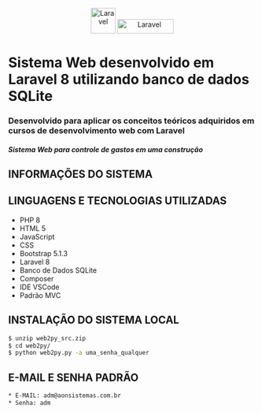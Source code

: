 <p align="center">
    <img src="https://laravel.com/img/logomark.min.svg" alt="Laravel" width="50" height="52">
    <img src="https://laravel.com/img/logotype.min.svg" alt="Laravel" width="114" height="29">
</p>

# Sistema Web desenvolvido em Laravel 8 utilizando banco de dados SQLite

### Desenvolvido para aplicar os conceitos teóricos adquiridos em cursos de desenvolvimento web com Laravel
##### Sistema Web para controle de gastos em uma construção

## INFORMAÇÕES DO SISTEMA

## LINGUAGENS E TECNOLOGIAS UTILIZADAS

* PHP 8
* HTML 5
* JavaScript
* CSS
* Bootstrap 5.1.3
* Laravel 8
* Banco de Dados SQLite
* Composer
* IDE VSCode
* Padrão MVC

## INSTALAÇÃO DO SISTEMA LOCAL

```sh
$ unzip web2py_src.zip
$ cd web2py/
$ python web2py.py -a uma_senha_qualquer
```

## E-MAIL E SENHA PADRÃO

```sh
* E-MAIL: adm@aonsistemas.com.br
* Senha: adm
```
